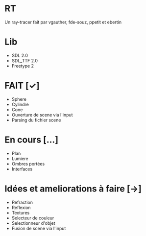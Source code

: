 # RT
Un ray-tracer fait par vgauther, fde-souz, ppetit et ebertin

# Lib
- SDL 2.0
- SDL_TTF 2.0
- Freetype 2

# FAIT [✓]
- Sphere
- Cylindre
- Cone
- Ouverture de scene via l'input
- Parsing du fichier scene

# En cours [...]
- Plan
- Lumiere
- Ombres portées
- Interfaces

# Idées et ameliorations à faire [->]
- Refraction
- Reflexion
- Textures
- Selecteur de couleur
- Selectionneur d'objet
- Fusion de scene via l'input
